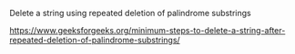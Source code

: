 Delete a string using repeated deletion of palindrome substrings

https://www.geeksforgeeks.org/minimum-steps-to-delete-a-string-after-repeated-deletion-of-palindrome-substrings/